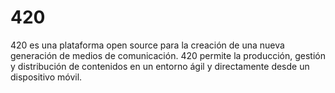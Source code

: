 420
===

420 es una plataforma open source para la creación de una nueva generación de medios de comunicación. 420 permite la producción, gestión y distribución de contenidos en un entorno ágil y directamente desde un dispositivo móvil.
